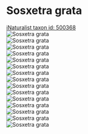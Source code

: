 
Sosxetra grata
==============
  
[iNaturalist taxon id: 500368](https://www.inaturalist.org/taxa/500368)  
![Sosxetra grata](https://inaturalist-open-data.s3.amazonaws.com/photos/249706772/medium.jpg)  
![Sosxetra grata](https://inaturalist-open-data.s3.amazonaws.com/photos/240911939/medium.jpeg)  
![Sosxetra grata](https://inaturalist-open-data.s3.amazonaws.com/photos/240911907/medium.jpeg)  
![Sosxetra grata](https://inaturalist-open-data.s3.amazonaws.com/photos/240911964/medium.jpeg)  
![Sosxetra grata](https://inaturalist-open-data.s3.amazonaws.com/photos/173385967/medium.jpeg)  
![Sosxetra grata](https://inaturalist-open-data.s3.amazonaws.com/photos/249706772/medium.jpg)  
![Sosxetra grata](https://inaturalist-open-data.s3.amazonaws.com/photos/240911939/medium.jpeg)  
![Sosxetra grata](https://inaturalist-open-data.s3.amazonaws.com/photos/240911907/medium.jpeg)  
![Sosxetra grata](https://inaturalist-open-data.s3.amazonaws.com/photos/240911964/medium.jpeg)  
![Sosxetra grata](https://inaturalist-open-data.s3.amazonaws.com/photos/173385967/medium.jpeg)  
![Sosxetra grata](https://inaturalist-open-data.s3.amazonaws.com/photos/249706772/medium.jpg)  
![Sosxetra grata](https://inaturalist-open-data.s3.amazonaws.com/photos/240911939/medium.jpeg)  
![Sosxetra grata](https://inaturalist-open-data.s3.amazonaws.com/photos/240911907/medium.jpeg)  
![Sosxetra grata](https://inaturalist-open-data.s3.amazonaws.com/photos/240911964/medium.jpeg)  
![Sosxetra grata](https://inaturalist-open-data.s3.amazonaws.com/photos/173385967/medium.jpeg)